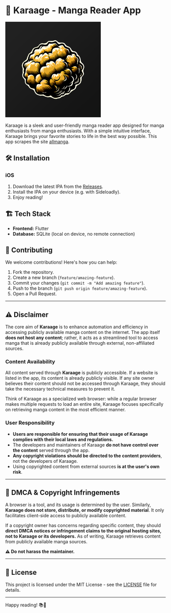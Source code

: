 # 📖 Karaage - Manga Reader App

<img src="karaage_app_icon.png" width="300">

Karaage is a sleek and user-friendly manga reader app designed for manga enthusiasts from manga enthusiasts. With a simple intuitive interface, Karaage brings your favorite stories to life in the best way possible.
This app scrapes the site [allmanga](https://allmanga.to/).

## 🛠 Installation

<!-- ### Android
1. Download the latest APK from the [Releases](https://github.com/robnmrz/karaage/releases).
2. Install the APK on your device.
3. Enjoy reading! -->

### iOS 
1. Download the latest IPA from the [Releases](https://github.com/robnmrz/karaage/releases).
2. Install the IPA on your device (e.g. with Sideloadly).
3. Enjoy reading!

## 🏗️ Tech Stack
- **Frontend:** Flutter
- **Database:** SQLite (local on device, no remote connection)

## 🤝 Contributing

We welcome contributions! Here's how you can help:

1. Fork the repository.
2. Create a new branch (`feature/amazing-feature`).
3. Commit your changes (`git commit -m "Add amazing feature"`).
4. Push to the branch (`git push origin feature/amazing-feature`).
5. Open a Pull Request.

---

## ⚠️ Disclaimer

The core aim of **Karaage** is to enhance automation and efficiency in accessing publicly available manga content on the internet. The app itself **does not host any content**; rather, it acts as a streamlined tool to access manga that is already publicly available through external, non-affiliated sources.

### **Content Availability**
All content served through **Karaage** is publicly accessible. If a website is listed in the app, its content is already publicly visible. If any site owner believes their content should not be accessed through Karaage, they should take the necessary technical measures to prevent it.

Think of Karaage as a specialized web browser: while a regular browser makes multiple requests to load an entire site, Karaage focuses specifically on retrieving manga content in the most efficient manner.

### **User Responsibility**
- **Users are responsible for ensuring that their usage of Karaage complies with their local laws and regulations.**  
- The developers and maintainers of Karaage **do not have control over the content** served through the app.
- **Any copyright violations should be directed to the content providers**, not the developers of Karaage.
- Using copyrighted content from external sources **is at the user's own risk**.

---

## 📜 DMCA & Copyright Infringements

A browser is a tool, and its usage is determined by the user. Similarly, **Karaage does not store, distribute, or modify copyrighted material**. It only facilitates client-side access to publicly available content. 

If a copyright owner has concerns regarding specific content, they should **direct DMCA notices or infringement claims to the original hosting sites, not to Karaage or its developers.** As of writing, Karaage retrieves content from publicly available manga sources.

**⚠️ Do not harass the maintainer.**

---

## 📜 License

This project is licensed under the MIT License - see the [LICENSE](LICENSE) file for details.

---

Happy reading! 📚🎉

